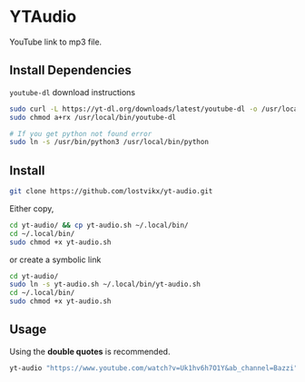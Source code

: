 # YTAudio

YouTube link to mp3 file.

## Install Dependencies

`youtube-dl` download instructions

```bash
sudo curl -L https://yt-dl.org/downloads/latest/youtube-dl -o /usr/local/bin/youtube-dl
sudo chmod a+rx /usr/local/bin/youtube-dl

# If you get python not found error
sudo ln -s /usr/bin/python3 /usr/local/bin/python
```

## Install

```bash
git clone https://github.com/lostvikx/yt-audio.git
```

Either copy,

```bash
cd yt-audio/ && cp yt-audio.sh ~/.local/bin/
cd ~/.local/bin/
sudo chmod +x yt-audio.sh
```

or create a symbolic link

```bash
cd yt-audio/
sudo ln -s yt-audio.sh ~/.local/bin/yt-audio.sh
cd ~/.local/bin/
sudo chmod +x yt-audio.sh
```

## Usage

Using the **double quotes** is recommended.

```bash
yt-audio "https://www.youtube.com/watch?v=Uk1hv6h7O1Y&ab_channel=Bazzi"
```
